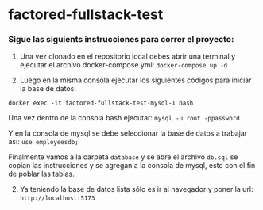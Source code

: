 # factored-fullstack-test

### Sigue las siguients instrucciones para correr el proyecto:

1. Una vez clonado en el repositorio local debes abrir una terminal y ejecutar el archivo docker-compose.yml:
`docker-compose up -d`

2. Luego en la misma consola ejecutar los siguientes códigos para iniciar la base de datos:

`docker exec -it factored-fullstack-test-mysql-1 bash`

Una vez dentro de la consola bash ejecutar:
`mysql -u root -ppassword`

Y en la consola de mysql se debe seleccionar la base de datos a trabajar así:
`use employeesdb;`

Finalmente vamos a la carpeta `database` y se abre el archivo `db.sql` se copian las instrucciones y se agregan a la consola de mysql, esto con el fin de poblar las tablas.

2. Ya teniendo la base de datos lista sólo es ir al navegador y poner la url:
`http://localhost:5173`
